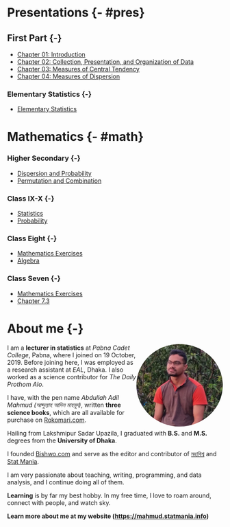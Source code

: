 # Presentations {- #pres}

## First Part {-}

- [Chapter 01: Introduction](https://lecture.statmania.info/stat/ch1_xi_stat.html)
- [Chapter 02: Collection, Presentation, and Organization of Data](https://lecture.statmania.info/stat/ch2_xi_stat.html)
- [Chapter 03: Measures of Central Tendency](https://lecture.statmania.info/stat/ch3_xi_stat.html)
- [Chapter 04: Measures of Dispersion](https://lecture.statmania.info/stat/ch4_xi_stat_dispersion.html)

### Elementary Statistics {-}

- [Elementary Statistics](https://lecture.statmania.info/stat/stat_preliminaries.html)

# Mathematics {- #math}

### Higher Secondary {-}
 
- [Dispersion and Probability](https://lecture.statmania.info/math/xi_math_probability.html)
- [Permutation and Combination](https://lecture.statmania.info/math/xi_math_perm_comb.html)

### Class IX-X {-}

- [Statistics](https://lecture.statmania.info/math/x_stat.html)
- [Probability](https://lecture.statmania.info/math/x_prob.html)

### Class Eight {-}

- [Mathematics Exercises](https://lecture.statmania.info/math/viii_math_exercise.html)
- [Algebra](https://lecture.statmania.info/math/viii_math_algebra.html)

### Class Seven {-}

- [Mathematics Exercises](https://lecture.statmania.info/math/vii_math_exercise.html)
- [Chapter 7.3](https://lecture.statmania.info/math/vii_math_7.3.html)


# About me {-}

<img style="float: right; border-radius: 50%;" src="img/mahmud.jpg" width="40%">

I am a **lecturer in statistics** at *Pabna Cadet College*, Pabna, where I joined on 19 October, 2019. Before joining here, I was employed as a research assistant at *EAL*, Dhaka. I also worked as a science contributor for *The Daily Prothom Alo*. 

I have, with the pen name *Abdullah Adil Mahmud (আব্দুল্যাহ আদিল মাহমুদ)*, written **three science books**, which are all available for purchase on [Rokomari.com](https://www.rokomari.com/book/author/47631).

Hailing from Lakshmipur Sadar Upazila, I graduated with **B.S.** and **M.S.** degrees from the **University of Dhaka**.

I founded [Bishwo.com](https://www.bishwo.com) and serve as the editor and contributor of [মহাবিশ্ব](https://sky.bishwo.com) and [Stat Mania](https://www.statmania.info).

I am very passionate about teaching, writing, programming, and data analysis, and I continue doing all of them.

**Learning** is by far my best hobby. In my free time, I love to roam around, connect with people, and watch sky.

**Learn more about me at my website (<https://mahmud.statmania.info>)**
